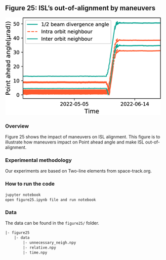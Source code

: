 ## Figure 25:  ISL’s out-of-alignment by maneuvers

<div align=center><img src="./figure25b.png" width=""></div>

### Overview
Figure 25 shows the impact of maneuvers on ISL alignment.
This figure is to illustrate how maneuvers impact on Point ahead angle and make ISL out-of-alignment.


### Experimental methodology
Our experiments are based on Two-line elements from space-track.org.


### How to run the code
```
jupyter notebook
open figure25.ipynb file and run notebook
```

### Data
The data can be found in the `figure25/` folder.

	|- figure25
		|- data
			|- unnecessary_neigh.npy
			|- relative.npy
			|- time.npy
